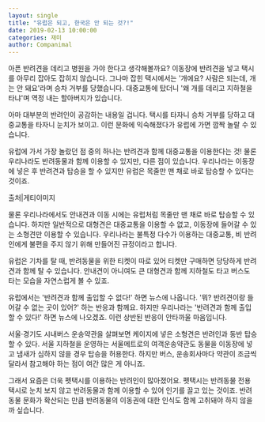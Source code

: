 ```yaml
---
layout: single
title: "유럽은 되고, 한국은 안 되는 것?!"
date: 2019-02-13 10:00:00
categories: 재미
author: Companimal
---
```


아픈 반려견을 데리고 병원을 가야 한다고 생각해볼까요? 이동장에 반려견을 넣고 택시를 아무리 잡아도 잡히지 않습니다. 그나마 잡힌 택시에서는 '개에요? 사람은 되는데, 개는 안 돼요'라며 승차 거부를 당했습니다. 대중교통에 탔더니 '왜 개를 데리고 지하철을 타냐'며 역정 내는 할아버지가 있습니다.

아마 대부분의 반려인이 공감하는 내용일 겁니다. 택시를 타자니 승차 거부를 당하고 대중교통을 타자니 눈치가 보이고. 이런 문화에 익숙해졌다가 유럽에 가면 깜짝 놀랄 수 있습니다.

유럽에 가서 가장 놀랐던 점 중의 하나는 반려견과 함께 대중교통을 이용한다는 것! 물론 우리나라도 반려동물과 함께 이용할 수 있지만, 다른 점이 있습니다. 우리나라는 이동장에 넣은 후 반려견과 탑승을 할 수 있지만 유럽은 목줄만 맨 채로 바로 탑승할 수 있다는 것이죠.

출처|게티이미지

물론 우리나라에서도 안내견과 이동 시에는 유럽처럼 목줄만 맨 채로 바로 탑승할 수 있습니다. 하지만 일반적으로 대형견은 대중교통을 이용할 수 없고, 이동장에 들어갈 수 있는 소형견만 이용할 수 있습니다. 우리나라는 불특정 다수가 이용하는 대중교통, 비 반려인에게 불편을 주지 않기 위해 만들어진 규정이라고 합니다.

유럽은 기차를 탈 때, 반려동물을 위한 티켓이 따로 있어 티켓만 구매하면 당당하게 반려견과 함께 탈 수 있습니다. 안내견이 아니여도 큰 대형견과 함께 지하철도 타고 버스도 타는 모습을 자연스럽게 볼 수 있죠.

유럽에서는 '반려견과 함께 출입할 수 없다!' 하면 뉴스에 나옵니다. '뭐? 반려견이랑 들어갈 수 없는 곳이 있어?' 하는 반응과 함께요. 하지만 우리나라는 '반려견과 함께 출입할 수 있다!' 하면 뉴스에 나오겠죠. 이런 상반된 반응이 안타까울 마음입니다.

서울·경기도 시내버스 운송약관을 살펴보면 케이지에 넣은 소형견은 반려인과 동반 탑승할 수 있다. 서울 지하철을 운영하는 서울메트로의 여객운송약관도 동물을 이동장에 넣고 냄새가 심하지 않을 경우 탑승을 허용한다. 하지만 버스, 운송회사마다 약관이 조금씩 달라서 참고해야 하는 점이 여간 많은 게 아니죠.

그래서 요즘은 더욱 펫택시를 이용하는 반려인이 많아졌어요. 펫택시는 반려동물 전용 택시로 눈치 보지 않고 반려동물과 함께 이용할 수 있어 인기를 끌고 있는 것이죠. 반려동물 문화가 확산되는 만큼 반려동물의 이동권에 대한 인식도 함께 고취돼야 하지 않을까 싶습니다.

